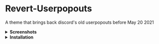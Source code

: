 # Revert-Userpopouts
A theme that brings back discord's old userpopouts before May 20 2021
<details>
<summary><strong>Screenshots</strong></summary>

### Original
![Screenshot: Original](https://raw.githubusercontent.com/Dabs-Rulez/Revert-Userpopouts/main/screenshots/Original.JPG)
### With Userpopouts Reverted
![Screenshot: With Theme](https://raw.githubusercontent.com/Dabs-Rulez/Revert-Userpopouts/main/screenshots/Revert.JPG)
</details>

<details>
<summary><strong>Installation</strong></summary>

### BetterDiscord
Download [the theme.css file](https://raw.githubusercontent.com/Dabs-Rulez/Themes/master/RevertUserpopouts.theme.css) to your BetterDiscord themes directory.

### GooseMod
Download [the theme.css file](https://raw.githubusercontent.com/Dabs-Rulez/Themes/master/RevertUserpopouts.theme.css) and copy the code and then open discord and paste it into User Settings > Custom CSS

### Powercord
1. In Discord's settings, go to Themes > Open CMD / Powershell / Terminal / Gitbash
2. Clone the theme via: `git clone https://github.com/Dabs-Rulez/Revert-Userpopouts/`
</details>
